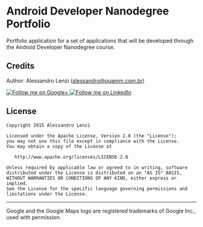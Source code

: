 # Android Developer Nanodegree Portfolio
Portfolio application for a set of applications that will be developed through the Android Developer Nanodegree course.

Credits
-------

Author: Alessandro Lenzi (alessandro@quamm.com.br)

<a href="https://plus.google.com/+AlessandroLenziDev">
  <img alt="Follow me on Google+"
       src="http://gstatic.com/images/icons/gplus-64.png" />
</a>
<a href="http://br.linkedin.com/in/alessandrolenzi">
  <img alt="Follow me on LinkedIn"
       src="https://github.com/gabrielemariotti/cardslib/raw/master/demo/images/linkedin.png" />
</a>

License
-------

    Copyright 2015 Alessandro Lenzi

    Licensed under the Apache License, Version 2.0 (the "License");
    you may not use this file except in compliance with the License.
    You may obtain a copy of the License at

       http://www.apache.org/licenses/LICENSE-2.0

    Unless required by applicable law or agreed to in writing, software
    distributed under the License is distributed on an "AS IS" BASIS,
    WITHOUT WARRANTIES OR CONDITIONS OF ANY KIND, either express or implied.
    See the License for the specific language governing permissions and
    limitations under the License.

---


Google and the Google Maps logo are registered trademarks of Google Inc., used with permission.
